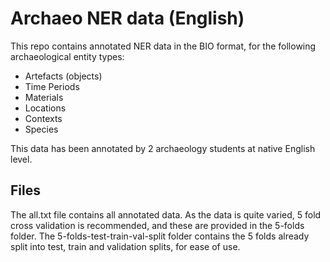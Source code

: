 # Archaeo NER data (English)

This repo contains annotated NER data in the BIO format, for the following archaeological entity types:

- Artefacts (objects)
- Time Periods
- Materials
- Locations
- Contexts
- Species

This data has been annotated by 2 archaeology students at native English level. 

## Files

The all.txt file contains all annotated data. As the data is quite varied, 5 fold cross validation is recommended, and these are provided in the 5-folds folder. The 5-folds-test-train-val-split folder contains the 5 folds already split into test, train and validation splits, for ease of use. 

